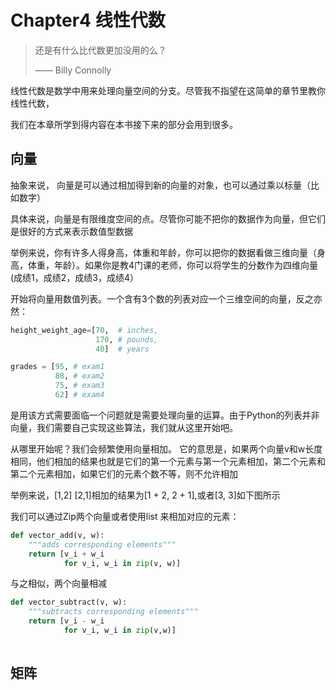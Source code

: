 # Chapter4 线性代数

> 还是有什么比代数更加没用的么？
>
> —— Billy Connolly

线性代数是数学中用来处理向量空间的分支。尽管我不指望在这简单的章节里教你线性代数，

我们在本章所学到得内容在本书接下来的部分会用到很多。

## 向量
抽象来说， 向量是可以通过相加得到新的向量的对象，也可以通过乘以标量（比如数字）

具体来说，向量是有限维度空间的点。尽管你可能不把你的数据作为向量，但它们是很好的方式来表示数值型数据

举例来说，你有许多人得身高，体重和年龄，你可以把你的数据看做三维向量（身高，体重，年龄）。如果你是教4门课的老师，你可以将学生的分数作为四维向量(成绩1，成绩2，成绩3，成绩4）

开始将向量用数值列表。一个含有3个数的列表对应一个三维空间的向量，反之亦然：

```python
height_weight_age=[70,  # inches,
                   170, # pounds,
                   40]  # years

grades = [95, # exam1
          88, # exam2
          75, # exam3
          62] # exam4
```

是用该方式需要面临一个问题就是需要处理向量的运算。由于Python的列表并非向量，我们需要自己实现这些算法，我们就从这里开始吧。

从哪里开始呢？我们会频繁使用向量相加。
它的意思是，如果两个向量v和w长度相同，他们相加的结果也就是它们的第一个元素与第一个元素相加，第二个元素和第二个元素相加，如果它们的元素个数不等，则不允许相加

举例来说，[1,2] [2,1]相加的结果为[1 + 2, 2 + 1],或者[3, 3]如下图所示

我们可以通过Zip两个向量或者使用list 来相加对应的元素：

```python
def vector_add(v, w):
    """adds corresponding elements"""
    return [v_i + w_i
            for v_i, w_i in zip(v, w)]
```
与之相似，两个向量相减
```python
def vector_subtract(v, w):
    """subtracts corresponding elements"""
    return [v_i - w_i
            for v_i, w_i in zip(v,w)]
            
```


## 矩阵